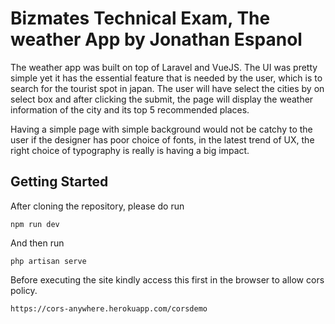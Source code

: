 # Bizmates Technical Exam, The weather App by Jonathan Espanol

The weather app was built on top of Laravel and VueJS. The UI was pretty simple yet it has the essential feature that is needed by the user, which is to search for the tourist spot in japan. The user will have select the cities by on select box and after clicking the submit, the page will display the weather information of the city and its top 5 recommended places. 

Having a simple page with simple background would not be catchy to the user if the designer has poor choice of fonts, in the latest trend of UX, the right choice of typography is really is having a big impact.



## Getting Started

After cloning the repository, please do run 
```
npm run dev
```
And then run 
```
php artisan serve
```

Before executing the site kindly access this first in the browser to allow cors policy.
```
https://cors-anywhere.herokuapp.com/corsdemo
```
